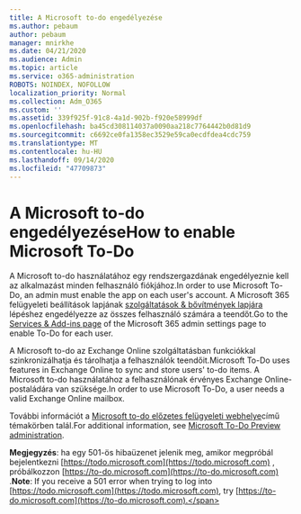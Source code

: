 ```yaml
---
title: A Microsoft to-do engedélyezése
ms.author: pebaum
author: pebaum
manager: mnirkhe
ms.date: 04/21/2020
ms.audience: Admin
ms.topic: article
ms.service: o365-administration
ROBOTS: NOINDEX, NOFOLLOW
localization_priority: Normal
ms.collection: Adm_O365
ms.custom: ''
ms.assetid: 339f925f-91c8-4a1d-902b-f920e58999df
ms.openlocfilehash: ba45cd308114037a0090aa218c7764442b0d81d9
ms.sourcegitcommit: c6692ce0fa1358ec3529e59ca0ecdfdea4cdc759
ms.translationtype: MT
ms.contentlocale: hu-HU
ms.lasthandoff: 09/14/2020
ms.locfileid: "47709873"
---
```

# <a name="how-to-enable-microsoft-to-do"></a><span data-ttu-id="6e121-102">A Microsoft to-do engedélyezése</span><span class="sxs-lookup"><span data-stu-id="6e121-102">How to enable Microsoft To-Do</span></span>

<span data-ttu-id="6e121-103">A Microsoft to-do használatához egy rendszergazdának engedélyeznie kell az alkalmazást minden felhasználó fiókjához.</span><span class="sxs-lookup"><span data-stu-id="6e121-103">In order to use Microsoft To-Do, an admin must enable the app on each user's account.</span></span> <span data-ttu-id="6e121-104">A Microsoft 365 felügyeleti beállítások lapjának [szolgáltatások &amp; bővítmények lapjára](https://portal.office.com/adminportal/home#/Settings/ServicesAndAddIns) lépéshez engedélyezze az összes felhasználó számára a teendőt.</span><span class="sxs-lookup"><span data-stu-id="6e121-104">Go to the [Services &amp; Add-ins page](https://portal.office.com/adminportal/home#/Settings/ServicesAndAddIns) of the Microsoft 365 admin settings page to enable To-Do for each user.</span></span>
  
<span data-ttu-id="6e121-105">A Microsoft to-do az Exchange Online szolgáltatásban funkciókkal szinkronizálhatja és tárolhatja a felhasználók teendőit.</span><span class="sxs-lookup"><span data-stu-id="6e121-105">Microsoft To-Do uses features in Exchange Online to sync and store users' to-do items.</span></span> <span data-ttu-id="6e121-106">A Microsoft to-do használatához a felhasználónak érvényes Exchange Online-postaládára van szüksége.</span><span class="sxs-lookup"><span data-stu-id="6e121-106">In order to use Microsoft To-Do, a user needs a valid Exchange Online mailbox.</span></span>
  
<span data-ttu-id="6e121-107">További információt a [Microsoft to-do előzetes felügyeleti webhelye](https://support.office.com/article/490c1a8c-2333-4952-8125-841afadb9620.aspx)című témakörben talál.</span><span class="sxs-lookup"><span data-stu-id="6e121-107">For additional information, see [Microsoft To-Do Preview administration](https://support.office.com/article/490c1a8c-2333-4952-8125-841afadb9620.aspx).</span></span>
  
 <span data-ttu-id="6e121-108">**Megjegyzés**: ha egy 501-ös hibaüzenet jelenik meg, amikor megpróbál bejelentkezni [https://todo.microsoft.com](https://todo.microsoft.com) , próbálkozzon [https://to-do.microsoft.com](https://to-do.microsoft.com) .</span><span class="sxs-lookup"><span data-stu-id="6e121-108">**Note**: If you receive a 501 error when trying to log into [https://todo.microsoft.com](https://todo.microsoft.com), try [https://to-do.microsoft.com](https://to-do.microsoft.com).</span></span>
  

